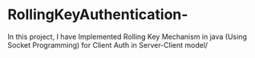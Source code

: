 # RollingKeyAuthentication-
In this project, I have Implemented Rolling Key Mechanism in java (Using Socket Programming) for Client Auth in Server-Client model/
